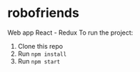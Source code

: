 # robofriends
Web app React - Redux
To run the project:

1. Clone this repo
2. Run `npm install`
3. Run `npm start`
